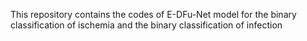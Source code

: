 This repository contains the codes of E-DFu-Net model for the binary classification of ischemia and the binary classification of infection 
